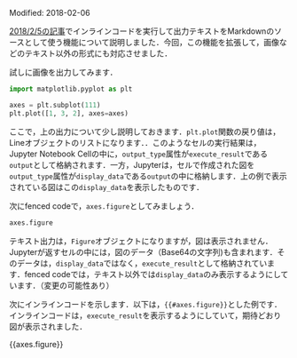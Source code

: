 Modified: 2018-02-06


[2018/2/5の記事](../../../2018/02/05/)でインラインコードを実行して出力テキストをMarkdownのソースとして使う機能について説明しました．今回，この機能を拡張して，画像などのテキスト以外の形式にも対応させました．

<!-- PELICAN_END_SUMMARY -->

試しに画像を出力してみます．

```python
import matplotlib.pyplot as plt

axes = plt.subplot(111)
plt.plot([1, 3, 2], axes=axes)
```

ここで，上の出力について少し説明しておきます．`plt.plot`関数の戻り値は，Lineオブジェクトのリストになります．．このようなセルの実行結果は，Jupyter Notebook Cellの中に，`output_type`属性が`execute_result`である`output`として格納されます．一方，Jupyterは，セルで作成された図を`output_type`属性が`display_data`である`output`の中に格納します．上の例で表示されている図はこの`display_data`を表示したものです．

次にfenced codeで，`axes.figure`としてみましょう．

```python
axes.figure
```

テキスト出力は，`Figure`オブジェクトになりますが，図は表示されません．Jupyterが返すセルの中には，図のデータ（Base64の文字列)も含まれます．そのデータは，`display_data`ではなく，`execute_result`として格納されています．fenced codeでは，テキスト以外では`display_data`のみ表示するようにしています．（変更の可能性あり）

次にインラインコードを示します．以下は，`{{#axes.figure}}`とした例です．インラインコードは，`execute_result`を表示するようにしていて，期待どおり図が表示されました．

{{axes.figure}}
